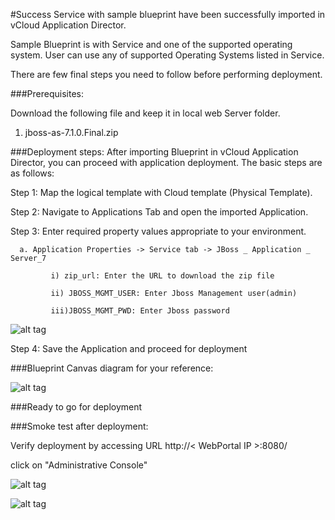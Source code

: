 #Success
Service with sample blueprint have been successfully imported in vCloud Application Director. 

Sample Blueprint is with Service and one of the supported operating system. User can use any of supported Operating Systems listed in Service. 

There are few final steps you need to follow before performing deployment.

###Prerequisites:

Download the following file and keep it in  local web Server folder.

1. jboss-as-7.1.0.Final.zip 

###Deployment steps:
After importing Blueprint in vCloud Application Director, you can proceed with application deployment. The basic steps are as follows:

Step 1: Map the logical template with Cloud  template (Physical Template).

Step 2: Navigate to Applications Tab and open the imported Application.

Step 3: Enter required property values appropriate to your environment.

      a. Application Properties -> Service tab -> JBoss _ Application _ Server_7

           	 i) zip_url: Enter the URL to download the zip file 
          
             ii) JBOSS_MGMT_USER: Enter Jboss Management user(admin)  
         
             iii)JBOSS_MGMT_PWD: Enter Jboss password

![alt tag](https://raw.github.com/vmware-applicationdirector/solutions-import-beta/JBoss-Application-Server7-Service-50/Service-Property-Jboss.png)

Step 4: Save the Application and proceed for deployment

###Blueprint Canvas diagram for your reference: 

![alt tag](https://raw.github.com/vmware-applicationdirector/solutions-import-beta/JBoss-Application-Server7-Service-50/JBoss-Application-Server7-Service-Blueprint-Canvas.png)

###Ready to go for deployment

###Smoke test after deployment:

Verify deployment by accessing URL http://< WebPortal IP >:8080/

click on "Administrative Console"

![alt tag](https://raw.github.com/vmware-applicationdirector/solutions-import-beta/JBoss-Application-Server7-Service-50/Smoke-test-Login-page.png)

![alt tag](https://raw.github.com/vmware-applicationdirector/solutions-import-beta/JBoss-Application-Server7-Service-50/Smoke-test-Index-page.png)









 









